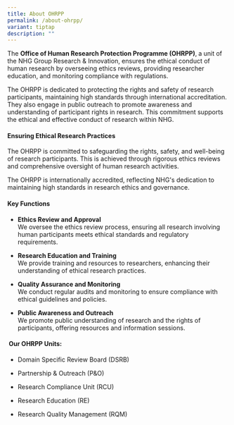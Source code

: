 ```yaml
---
title: About OHRPP
permalink: /about-ohrpp/
variant: tiptap
description: ""
---
```

<p>The <strong>Office of Human Research Protection Programme (OHRPP)</strong>,<strong> </strong>a
unit of the NHG Group Research &amp; Innovation, ensures the ethical conduct
of human research by overseeing ethics reviews, providing researcher education,
and monitoring compliance with regulations.</p>
<p>The OHRPP is dedicated to protecting the rights and safety of research
participants, maintaining high standards through international accreditation.
They also engage in public outreach to promote awareness and understanding
of participant rights in research. This commitment supports the ethical
and effective conduct of research within NHG.</p>
<h4><strong>Ensuring Ethical Research Practices</strong></h4>
<p>The OHRPP is committed to safeguarding the rights, safety, and well-being
of research participants. This is achieved through rigorous ethics reviews
and comprehensive oversight of human research activities.</p>
<p>The OHRPP is internationally accredited, reflecting NHG's dedication to
maintaining high standards in research ethics and governance.</p>
<h4><strong>Key Functions</strong></h4>
<ul data-tight="true" class="tight">
<li>
<p><strong>Ethics Review and Approval</strong>
<br>We oversee the ethics review process, ensuring all research involving
human participants meets ethical standards and regulatory requirements.</p>
</li>
<li>
<p><strong>Research Education and Training</strong>
<br>We provide training and resources to researchers, enhancing their understanding
of ethical research practices.</p>
</li>
<li>
<p><strong>Quality Assurance and Monitoring</strong>
<br>We conduct regular audits and monitoring to ensure compliance with ethical
guidelines and policies.</p>
</li>
<li>
<p><strong>Public Awareness and Outreach</strong>
<br>We promote public understanding of research and the rights of participants,
offering resources and information sessions.</p>
</li>
</ul>
<h4>&nbsp;<strong>Our OHRPP Units:</strong></h4>
<ul data-tight="true" class="tight">
<li>
<p>Domain Specific Review Board (DSRB)</p>
</li>
<li>
<p>Partnership &amp; Outreach (P&amp;O)</p>
</li>
<li>
<p>Research Compliance Unit (RCU)</p>
</li>
<li>
<p>Research Education (RE)</p>
</li>
<li>
<p>Research Quality Management (RQM)</p>
</li>
</ul>
<p></p>